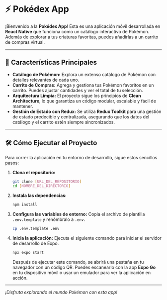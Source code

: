 # ⚡ Pokédex App

¡Bienvenido a la **Pokédex App**! Esta es una aplicación móvil desarrollada en **React Native** que funciona como un catálogo interactivo de Pokémon. Además de explorar a tus criaturas favoritas, puedes añadirlas a un carrito de compras virtual.

---

## 🚀 Características Principales

* **Catálogo de Pokémon:** Explora un extenso catálogo de Pokémon con detalles relevantes de cada uno.
* **Carrito de Compras:** Agrega y gestiona tus Pokémon favoritos en un carrito. Puedes ajustar cantidades y ver el total de tu selección.
* **Arquitectura Limpia:** El proyecto sigue los principios de **Clean Architecture**, lo que garantiza un código modular, escalable y fácil de mantener.
* **Gestión de Estado con Redux:** Se utiliza **Redux Toolkit** para una gestión de estado predecible y centralizada, asegurando que los datos del catálogo y el carrito estén siempre sincronizados.

---

## 🛠️ Cómo Ejecutar el Proyecto

Para correr la aplicación en tu entorno de desarrollo, sigue estos sencillos pasos:

1.  **Clona el repositorio:**

    ```bash
    git clone [URL_DEL_REPOSITORIO]
    cd [NOMBRE_DEL_DIRECTORIO]
    ```

2.  **Instala las dependencias:**

    ```bash
    npm install
    ```

3.  **Configura las variables de entorno:**
    Copia el archivo de plantilla `.env.template` y renómbralo a `.env`.

    ```bash
    cp .env.template .env
    ```

4.  **Inicia la aplicación:**
    Ejecuta el siguiente comando para iniciar el servidor de desarrollo de Expo.

    ```bash
    npx expo start
    ```

    Después de ejecutar este comando, se abrirá una pestaña en tu navegador con un código QR. Puedes escanearlo con la app **Expo Go** en tu dispositivo móvil o usar un emulador para ver la aplicación en acción.

---

_¡Disfruta explorando el mundo Pokémon con esta app!_